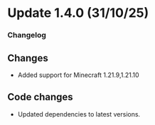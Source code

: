 # Update 1.4.0 (31/10/25)

### Changelog

## Changes
- Added support for Minecraft 1.21.9,1.21.10

## Code changes
- Updated dependencies to latest versions.
